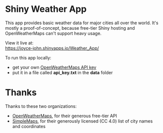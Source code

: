 # Shiny Weather App  

This app provides basic weather data for major cities all over the world. It's mostly a proof-of-concept, because free-tier Shiny hosting and OpenWeatherMaps can't support heavy usage.  

View it live at:  
https://joyce-john.shinyapps.io/Weather_App/  

To run this app locally:  
* get your own [OpenWeatherMaps API key](https://openweathermap.org/price)  
* put it in a file called **api_key.txt** in the **data** folder  

# Thanks  

Thanks to these two organizations:  
* [OpenWeatherMaps](https://openweathermap.org), for their generous free-tier API  
* [SimpleMaps](https://simplemaps.com), for their generously licensed (CC 4.0) list of city names and coordinates  

